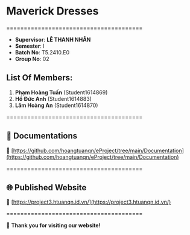 # Maverick Dresses

=======================================

-   **Supervisor**: **LÊ THANH NHÂN**
-   **Semester**: I
-   **Batch No**: T5.2410.E0
-   **Group No**: 02

## List Of Members:

1. **Phạm Hoàng Tuấn** (Student1614869)
2. **Hồ Đức Anh** (Student1614883)
3. **Lâm Hoàng An** (Student1614870) 

=======================================
 
## 📄 Documentations

🔗 [https://github.com/hoangtuanqn/eProject/tree/main/Documentation](https://github.com/hoangtuanqn/eProject/tree/main/Documentation)

=======================================

## 🌐 Published Website

🔗 [https://project3.htuanqn.id.vn/](https://project3.htuanqn.id.vn/)

=======================================

🙏 **Thank you for visiting our website!**
